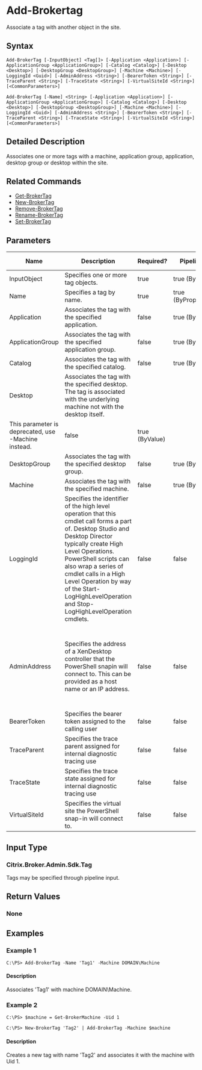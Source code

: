 ﻿
# Add-Brokertag
Associate a tag with another object in the site.
## Syntax

```
Add-BrokerTag [-InputObject] <Tag[]> [-Application <Application>] [-ApplicationGroup <ApplicationGroup>] [-Catalog <Catalog>] [-Desktop <Desktop>] [-DesktopGroup <DesktopGroup>] [-Machine <Machine>] [-LoggingId <Guid>] [-AdminAddress <String>] [-BearerToken <String>] [-TraceParent <String>] [-TraceState <String>] [-VirtualSiteId <String>] [<CommonParameters>]  
  
Add-BrokerTag [-Name] <String> [-Application <Application>] [-ApplicationGroup <ApplicationGroup>] [-Catalog <Catalog>] [-Desktop <Desktop>] [-DesktopGroup <DesktopGroup>] [-Machine <Machine>] [-LoggingId <Guid>] [-AdminAddress <String>] [-BearerToken <String>] [-TraceParent <String>] [-TraceState <String>] [-VirtualSiteId <String>] [<CommonParameters>]
```

## Detailed Description
Associates one or more tags with a machine, application group, application, desktop group or desktop within the site.


## Related Commands

* [Get-BrokerTag](../Get-BrokerTag/)
* [New-BrokerTag](../New-BrokerTag/)
* [Remove-BrokerTag](../Remove-BrokerTag/)
* [Rename-BrokerTag](../Rename-BrokerTag/)
* [Set-BrokerTag](../Set-BrokerTag/)
## Parameters
| Name   | Description | Required? | Pipeline Input | Default Value |
| --- | --- | --- | --- | --- |
| InputObject | Specifies one or more tag objects. | true | true (ByValue) |  |
| Name | Specifies a tag by name. | true | true (ByPropertyName) |  |
| Application | Associates the tag with the specified application. | false | true (ByValue) |  |
| ApplicationGroup | Associates the tag with the specified application group. | false | true (ByValue) |  |
| Catalog | Associates the tag with the specified catalog. | false | true (ByValue) |  |
| Desktop | Associates the tag with the specified desktop. The tag is associated with the underlying machine not with the desktop itself.  
This parameter is deprecated, use -Machine instead. | false | true (ByValue) |  |
| DesktopGroup | Associates the tag with the specified desktop group. | false | true (ByValue) |  |
| Machine | Associates the tag with the specified machine. | false | true (ByValue) |  |
| LoggingId | Specifies the identifier of the high level operation that this cmdlet call forms a part of. Desktop Studio and Desktop Director typically create High Level Operations. PowerShell scripts can also wrap a series of cmdlet calls in a High Level Operation by way of the Start-LogHighLevelOperation and Stop-LogHighLevelOperation cmdlets. | false | false |  |
| AdminAddress | Specifies the address of a XenDesktop controller that the PowerShell snapin will connect to. This can be provided as a host name or an IP address. | false | false | Localhost. Once a value is provided by any cmdlet, this value will become the default. |
| BearerToken | Specifies the bearer token assigned to the calling user | false | false |  |
| TraceParent | Specifies the trace parent assigned for internal diagnostic tracing use | false | false |  |
| TraceState | Specifies the trace state assigned for internal diagnostic tracing use | false | false |  |
| VirtualSiteId | Specifies the virtual site the PowerShell snap-in will connect to. | false | false |  |

## Input Type

### Citrix.Broker.Admin.Sdk.Tag
Tags may be specified through pipeline input.
## Return Values

### None

## Examples

### Example 1

```
C:\PS> Add-BrokerTag -Name 'Tag1' -Machine DOMAIN\Machine
```

#### Description
Associates 'Tag1' with machine DOMAIN\\Machine.
### Example 2

```
C:\PS> $machine = Get-BrokerMachine -Uid 1  
  
C:\PS> New-BrokerTag 'Tag2' | Add-BrokerTag -Machine $machine
```

#### Description
Creates a new tag with name 'Tag2' and associates it with the machine with Uid 1.

